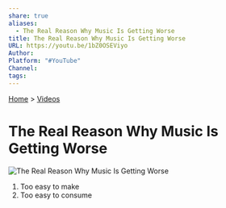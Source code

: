 ```yaml
---  
share: true  
aliases:  
  - The Real Reason Why Music Is Getting Worse  
title: The Real Reason Why Music Is Getting Worse  
URL: https://youtu.be/1bZ0OSEViyo  
Author:   
Platform: "#YouTube"  
Channel:   
tags:   
---  
```

[Home](../index.md) > [Videos](./index.md)  
# The Real Reason Why Music Is Getting Worse  
![The Real Reason Why Music Is Getting Worse](https://youtu.be/1bZ0OSEViyo)  
  
1. Too easy to make  
2. Too easy to consume  
  